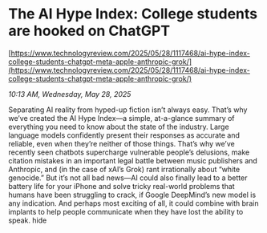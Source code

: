 # The AI Hype Index: College students are hooked on ChatGPT

[https://www.technologyreview.com/2025/05/28/1117468/ai-hype-index-college-students-chatgpt-meta-apple-anthropic-grok/](https://www.technologyreview.com/2025/05/28/1117468/ai-hype-index-college-students-chatgpt-meta-apple-anthropic-grok/)

*10:13 AM, Wednesday, May 28, 2025*

Separating AI reality from hyped-up fiction isn’t always easy. That’s why we’ve created the AI Hype Index—a simple, at-a-glance summary of everything you need to know about the state of the industry. Large language models confidently present their responses as accurate and reliable, even when they’re neither of those things. That’s why we’ve recently seen chatbots supercharge vulnerable people’s delusions, make citation mistakes in an important legal battle between music publishers and Anthropic, and (in the case of xAI’s Grok) rant irrationally about “white genocide.”  But it’s not all bad news—AI could also finally lead to a better battery life for your iPhone and solve tricky real-world problems that humans have been struggling to crack, if Google DeepMind’s new model is any indication. And perhaps most exciting of all, it could combine with brain implants to help people communicate when they have lost the ability to speak. hide

